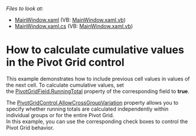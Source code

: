 <!-- default file list -->
*Files to look at*:

* [MainWindow.xaml](./CS/exWpfPivotRunningTotals/MainWindow.xaml) (VB: [MainWindow.xaml.vb](./VB/exWpfPivotRunningTotals/MainWindow.xaml.vb))
* [MainWindow.xaml.cs](./CS/exWpfPivotRunningTotals/MainWindow.xaml.cs) (VB: [MainWindow.xaml.vb](./VB/exWpfPivotRunningTotals/MainWindow.xaml.vb))
<!-- default file list end -->
# How to calculate cumulative values in the Pivot Grid control


<p>This example demonstrates how to include previous cell values in values of the next cell. To calculate cumulative values, set the <a href="https://documentation.devexpress.com/#WPF/DevExpressXpfPivotGridPivotGridField_RunningTotaltopic">PivotGridField.RunningTotal</a> property of the corresponding field to <strong>true</strong>.</p>
<p>The <a href="https://documentation.devexpress.com/#WPF/DevExpressXpfPivotGridPivotGridControl_AllowCrossGroupVariationtopic">PivotGridControl.AllowCrossGroupVariation</a> property allows you to specify whether running totals are calculated independently within individual groups or for the entire Pivot Grid. <br>In this example, you can use the corresponding check boxes to control the Pivot Grid behavior.</p>

<br/>


